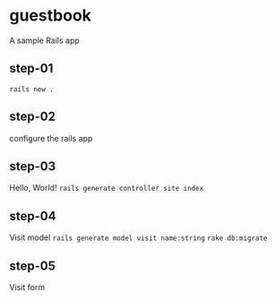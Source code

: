 # guestbook
A sample Rails app

## step-01
`rails new .`

## step-02
configure the rails app

## step-03
Hello, World!
`rails generate controller site index`

## step-04
Visit model
`rails generate model visit name:string`
`rake db:migrate`

## step-05
Visit form
